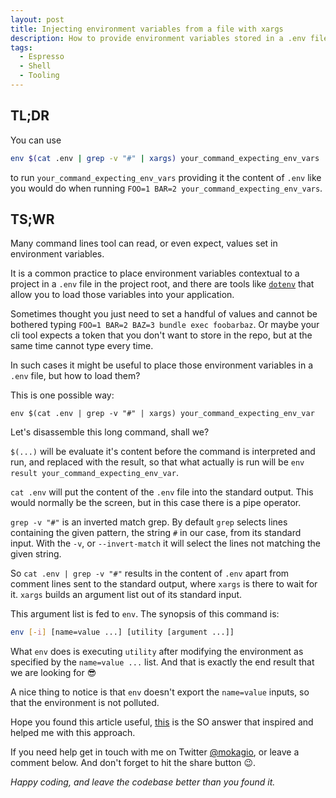 ```yaml
---
layout: post
title: Injecting environment variables from a file with xargs
description: How to provide environment variables stored in a .env file as an input for a command execution without having to export then, with a deep look at the shell commands used.
tags:
  - Espresso
  - Shell
  - Tooling
---
```


## TL;DR

You can use

```bash
env $(cat .env | grep -v "#" | xargs) your_command_expecting_env_vars
```

to run `your_command_expecting_env_vars` providing it the content of `.env` like you would do when running `FOO=1 BAR=2 your_command_expecting_env_vars`.

## TS;WR

Many command lines tool can read, or even expect, values set in environment variables.

It is a common practice to place environment variables contextual to a project in a `.env` file in the project root, and there are tools like [`dotenv`](https://github.com/bkeepers/dotenv) that allow you to load those variables into your application.

Sometimes thought you just need to set a handful of values and cannot be bothered typing `FOO=1 BAR=2 BAZ=3 bundle exec foobarbaz`. Or maybe your cli tool expects a token that you don't want to store in the repo, but at the same time cannot type every time.

In such cases it might be useful to place those environment variables in a `.env` file, but how to load them?

This is one possible way:

```
env $(cat .env | grep -v "#" | xargs) your_command_expecting_env_var
```

Let's disassemble this long command, shall we?

`$(...)` will be evaluate it's content before the command is interpreted and run, and replaced with the result, so that what actually is run will be `env result your_command_expecting_env_var`.

`cat .env` will put the content of the `.env` file into the standard output. This would normally be the screen, but in this case there is a pipe operator.

`grep -v "#"` is an inverted match grep. By default `grep` selects lines containing the given pattern, the string `#` in our case, from its standard input. With the `-v`, or `--invert-match` it will select the lines not matching the given string.

So `cat .env | grep -v "#"` results in the content of `.env` apart from comment lines sent to the standard output, where `xargs` is there to wait for it. `xargs` builds an argument list out of its standard input.

This argument list is fed to `env`. The synopsis of this command is:

```bash
env [-i] [name=value ...] [utility [argument ...]]
```

What `env` does is executing `utility` after modifying the environment as specified by the `name=value ...` list. And that is exactly the end result that we are looking for 😎

A nice thing to notice is that `env` doesn't export the `name=value` inputs, so that the environment is not polluted.

Hope you found this article useful, [this](http://stackoverflow.com/questions/19331497/set-environment-variables-from-file/#answer-20909045) is the SO answer that inspired and helped me with this approach.

If you need help get in touch with me on Twitter [@mokagio](https://twitter.com/mokagio), or leave a comment below. And don't forget to hit the share button 😉.

_Happy coding, and leave the codebase better than you found it._

